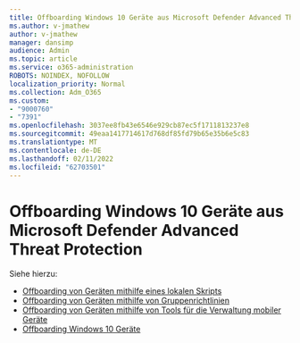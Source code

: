 ```yaml
---
title: Offboarding Windows 10 Geräte aus Microsoft Defender Advanced Threat Protection
ms.author: v-jmathew
author: v-jmathew
manager: dansimp
audience: Admin
ms.topic: article
ms.service: o365-administration
ROBOTS: NOINDEX, NOFOLLOW
localization_priority: Normal
ms.collection: Adm_O365
ms.custom:
- "9000760"
- "7391"
ms.openlocfilehash: 3037ee8fb43e6546e929cb87ec5f1711813237e8
ms.sourcegitcommit: 49eaa1417714617d768df85fd79b65e35b6e5c83
ms.translationtype: MT
ms.contentlocale: de-DE
ms.lasthandoff: 02/11/2022
ms.locfileid: "62703501"
---
```

# <a name="offboard-windows-10-devices-from-microsoft-defender-advanced-threat-protection"></a>Offboarding Windows 10 Geräte aus Microsoft Defender Advanced Threat Protection

Siehe hierzu:

- [Offboarding von Geräten mithilfe eines lokalen Skripts](https://go.microsoft.com/fwlink/?linkid=2143465)
- [Offboarding von Geräten mithilfe von Gruppenrichtlinien](https://go.microsoft.com/fwlink/?linkid=2143632)
- [Offboarding von Geräten mithilfe von Tools für die Verwaltung mobiler Geräte](https://go.microsoft.com/fwlink/?linkid=2143633)
- [Offboarding Windows 10 Geräte](https://go.microsoft.com/fwlink/?linkid=2143629)
